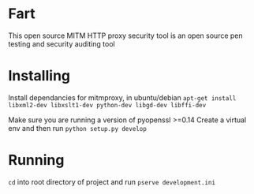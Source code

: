 # Fart
This open source MITM HTTP proxy security tool is an open source pen testing and security auditing tool

# Installing
Install dependancies for mitmproxy, in ubuntu/debian
`apt-get install libxml2-dev libxslt1-dev python-dev libgd-dev libffi-dev`

Make sure you are running a version of pyopenssl >=0.14
Create a virtual env and then run
`python setup.py develop`

# Running
`cd` into root directory of project and run
`pserve development.ini`

